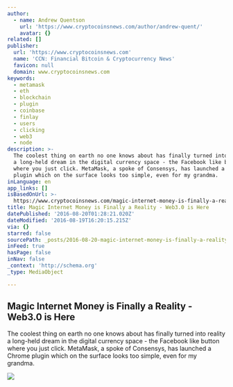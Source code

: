 ```yaml
---
author:
  - name: Andrew Quentson
    url: 'https://www.cryptocoinsnews.com/author/andrew-quent/'
    avatar: {}
related: []
publisher:
  url: 'https://www.cryptocoinsnews.com'
  name: 'CCN: Financial Bitcoin & Cryptocurrency News'
  favicon: null
  domain: www.cryptocoinsnews.com
keywords:
  - metamask
  - eth
  - blockchain
  - plugin
  - coinbase
  - finlay
  - users
  - clicking
  - web3
  - node
description: >-
  The coolest thing on earth no one knows about has finally turned into reality
  a long-held dream in the digital currency space - the Facebook like button
  where you just click. MetaMask, a spoke of Consensys, has launched a Chrome
  plugin which on the surface looks too simple, even for my grandma.
inLanguage: en
app_links: []
isBasedOnUrl: >-
  https://www.cryptocoinsnews.com/magic-internet-money-is-finally-a-reality-web3-0-is-here/
title: Magic Internet Money is Finally a Reality - Web3.0 is Here
datePublished: '2016-08-20T01:28:21.020Z'
dateModified: '2016-08-19T16:20:15.215Z'
via: {}
starred: false
sourcePath: _posts/2016-08-20-magic-internet-money-is-finally-a-reality-web30-is-here.md
inFeed: true
hasPage: false
inNav: false
_context: 'http://schema.org'
_type: MediaObject

---
```

<article style=""><h1>Magic Internet Money is Finally a Reality - Web3.0 is Here</h1><p>The coolest thing on earth no one knows about has finally turned into reality a long-held dream in the digital currency space - the Facebook like button where you just click. MetaMask, a spoke of Consensys, has launched a Chrome plugin which on the surface looks too simple, even for my grandma.</p><img src="https://www.cryptocoinsnews.com/wp-content/uploads/2016/08/metamask-click-and-done.png" /></article>